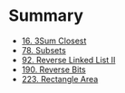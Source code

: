 Summary
=======

-	[16. 3Sum Closest](solution/16.md)
-	[78. Subsets](solution/78.md)
-	[92. Reverse Linked List II](solution/92.md)
-	[190. Reverse Bits](solution/190.md)
-	[223. Rectangle Area](solution/223.md)
